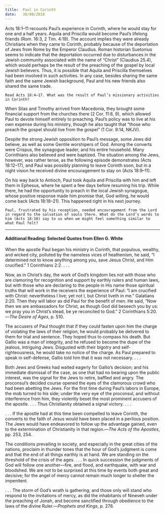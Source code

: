 ```yaml
---
title:  Paul in Corinth
date:   30/08/2018
---
```


Acts 18:1–11 recounts Paul’s experience in Corinth, where he would stay for one and a half years. Aquila and Priscilla would become Paul’s lifelong friends (Rom. 16:3, 2 Tim. 4:19). The account implies they were already Christians when they came to Corinth, probably because of the deportation of Jews from Rome by the Emperor Claudius. Roman historian Suetonius seems to indicate that the deportation occurred due to disturbances in the Jewish community associated with the name of “Christ” (Claudius 25.4), which would perhaps be the result of the preaching of the gospel by local Jewish believers. Thus, it is possible that Aquila and Priscilla themselves had been involved in such activities. In any case, besides sharing the same faith and the same Jewish background, Paul and his new friends also shared the same trade.

`Read Acts 18:4–17. What was the result of Paul’s missionary activities in Corinth?`

When Silas and Timothy arrived from Macedonia, they brought some financial support from the churches there (2 Cor. 11:8, 9), which allowed Paul to devote himself entirely to preaching. Paul’s policy was to live at his own expense during his ministry, though he also taught that “those who preach the gospel should live from the gospel” (1 Cor. 9:14, NKJV).

Despite the strong Jewish opposition to Paul’s message, some Jews did believe, as well as some Gentile worshipers of God. Among the converts were Crispus, the synagogue leader, and his entire household. Many Corinthians also believed and were baptized. The situation among the Jews, however, was rather tense, as the following episode demonstrates (Acts 18:12–17), and Paul was possibly planning to leave Corinth soon, but in a night vision he received divine encouragement to stay on (Acts 18:9–11). 

On his way back to Antioch, Paul took Aquila and Priscilla with him and left them in Ephesus, where he spent a few days before resuming his trip. While there, he had the opportunity to preach in the local Jewish synagogue, whose positive response made him promise that, God willing, he would come back (Acts 18:18–21). This happened right in his next journey.

`Paul, frustrated by his reception, needed encouragement from the Lord in regard to the salvation of souls there. What do the Lord’s words to him (Acts 18:10) say to us when we might feel something similar to what Paul felt?`

---

#### Additional Reading: Selected Quotes from Ellen G. White

When the apostle Paul began his ministry in Corinth, that populous, wealthy, and wicked city, polluted by the nameless vices of heathenism, he said, “I determined not to know anything among you, save Jesus Christ, and Him crucified.” 1 Corinthians 2:2. . . . 

Now, as in Christ’s day, the work of God’s kingdom lies not with those who are clamoring for recognition and support by earthly rulers and human laws, but with those who are declaring to the people in His name those spiritual truths that will work in the receivers the experience of Paul: “I am crucified with Christ: nevertheless I live; yet not I, but Christ liveth in me.” Galatians 2:20. Then they will labor as did Paul for the benefit of men. He said, “Now then we are ambassadors for Christ, as though God did beseech you by us: we pray you in Christ’s stead, be ye reconciled to God.” 2 Corinthians 5:20.—_The Desire of Ages_, p. 510. 

The accusers of Paul thought that if they could fasten upon him the charge of violating the laws of their religion, he would probably be delivered to them for trial and sentence. They hoped thus to compass his death. But Gallio was a man of integrity, and he refused to become the dupe of the jealous, intriguing Jews. Disgusted with their bigotry and self-righteousness, he would take no notice of the charge. As Paul prepared to speak in self-defense, Gallio told him that it was not necessary. . . . 

Both Jews and Greeks had waited eagerly for Gallio’s decision; and his immediate dismissal of the case, as one that had no bearing upon the public interest, was the signal for the Jews to retire, baffled and angry. The proconsul’s decided course opened the eyes of the clamorous crowd who had been abetting the Jews. For the first time during Paul’s labors in Europe, the mob turned to his side; under the very eye of the proconsul, and without interference from him, they violently beset the most prominent accusers of the apostle. . . . Thus Christianity obtained a signal victory. . . . 

. . . If the apostle had at this time been compelled to leave Corinth, the converts to the faith of Jesus would have been placed in a perilous position. The Jews would have endeavored to follow up the advantage gained, even to the extermination of Christianity in that region.—_The Acts of the Apostles_, pp. 253, 254. 

The conditions prevailing in society, and especially in the great cities of the nations, proclaim in thunder tones that the hour of God’s judgment is come and that the end of all things earthly is at hand. We are standing on the threshold of the crisis of the ages. . . . In quick succession the judgments of God will follow one another—fire, and flood, and earthquake, with war and bloodshed. We are not to be surprised at this time by events both great and decisive; for the angel of mercy cannot remain much longer to shelter the impenitent. 

. . . The storm of God’s wrath is gathering; and those only will stand who respond to the invitations of mercy, as did the inhabitants of Nineveh under the preaching of Jonah, and become sanctified through obedience to the laws of the divine Ruler.—_Prophets and Kings_, p. 278. 